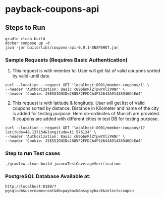 # payback-coupons-api


## Steps to Run

```
gradle clean build 
docker compose up -d
java -jar build/libs/coupons-api-0.0.1-SNAPSHOT.jar

```

### Sample Requests (Requires Basic Authentication)

1. This request is with member Id. User will get list of valid coupons sorted by valid-until date.

```
curl --location --request GET 'localhost:8091/member-coupons/1' \
--header 'Authorization: Basic cG9pbnRlZTpwYXliYWNr' \
--header 'Cookie: JSESSIONID=2885F2FFDCA4F52643A91438946D4EA4'
```

2. This request is with latitude & longitude. User will get list of Valid coupons sorted by distance. Distance in 
Kilometer and name of the city is added for testing purpose. Here co-ordinates of Munich are provided. 6 coupons are
added with different cities in test DB for testing purpose.

```
curl --location --request GET 'localhost:8091/member-coupons/1?latitude=48.137154&longitude=11.576124' \
--header 'Authorization: Basic cG9pbnRlZTpwYXliYWNr' \
--header 'Cookie: JSESSIONID=2885F2FFDCA4F52643A91438946D4EA4'

```

### Step to run Test cases

```
./gradlew clean build jacocoTestCoverageVerification
```

### PostgreSQL Database Available at:

```
http://localhost:8180/?pgsql=db&username=root&db=payback&ns=payback&select=coupon
```